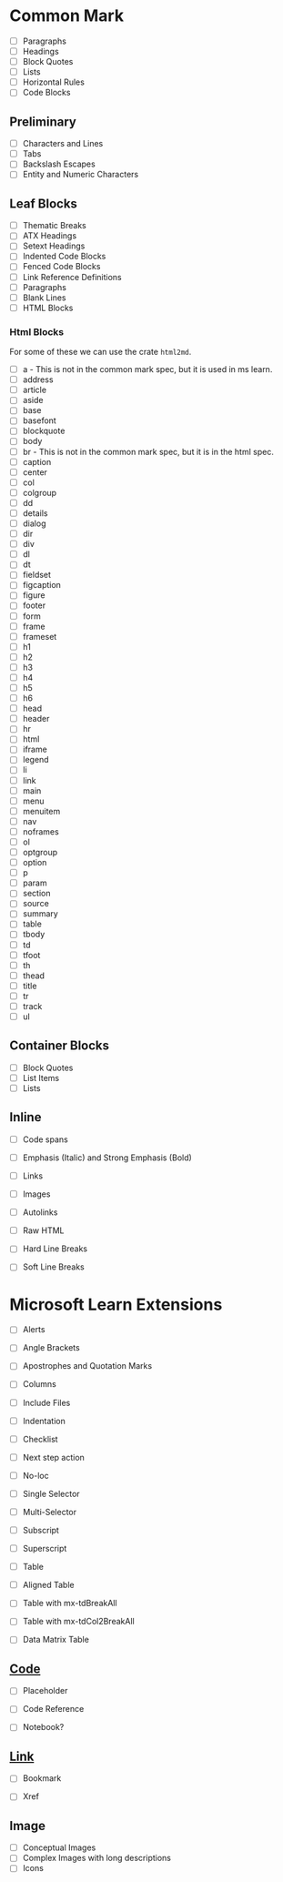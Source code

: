 # Common Mark
- [ ] Paragraphs
- [ ] Headings
- [ ] Block Quotes
- [ ] Lists
- [ ] Horizontal Rules
- [ ] Code Blocks

## Preliminary
- [ ] Characters and Lines
- [ ] Tabs
- [ ] Backslash Escapes
- [ ] Entity and Numeric Characters

## Leaf Blocks
- [ ] Thematic Breaks
- [ ] ATX Headings
- [ ] Setext Headings
- [ ] Indented Code Blocks
- [ ] Fenced Code Blocks
- [ ] Link Reference Definitions
- [ ] Paragraphs
- [ ] Blank Lines
- [ ] HTML Blocks

### Html Blocks
For some of these we can use the crate `html2md`.
- [ ] a - This is not in the common mark spec, but it is used in ms learn.
- [ ] address
- [ ] article
- [ ] aside
- [ ] base
- [ ] basefont
- [ ] blockquote
- [ ] body
- [ ] br - This is not in the common mark spec, but it is in the html spec.
- [ ] caption
- [ ] center
- [ ] col
- [ ] colgroup
- [ ] dd
- [ ] details
- [ ] dialog
- [ ] dir
- [ ] div
- [ ] dl
- [ ] dt
- [ ] fieldset
- [ ] figcaption
- [ ] figure
- [ ] footer
- [ ] form
- [ ] frame
- [ ] frameset
- [ ] h1
- [ ] h2
- [ ] h3
- [ ] h4
- [ ] h5
- [ ] h6
- [ ] head
- [ ] header
- [ ] hr
- [ ] html
- [ ] iframe
- [ ] legend
- [ ] li
- [ ] link
- [ ] main
- [ ] menu
- [ ] menuitem
- [ ] nav
- [ ] noframes
- [ ] ol
- [ ] optgroup
- [ ] option
- [ ] p
- [ ] param
- [ ] section
- [ ] source
- [ ] summary
- [ ] table
- [ ] tbody
- [ ] td
- [ ] tfoot
- [ ] th
- [ ] thead
- [ ] title
- [ ] tr
- [ ] track
- [ ] ul

## Container Blocks
- [ ] Block Quotes
- [ ] List Items
- [ ] Lists

## Inline
- [ ] Code spans
- [ ] Emphasis (Italic) and Strong Emphasis (Bold)
- [ ] Links
- [ ] Images
- [ ] Autolinks
- [ ] Raw HTML
- [ ] Hard Line Breaks
- [ ] Soft Line Breaks


# Microsoft Learn Extensions
- [ ] Alerts
- [ ] Angle Brackets
- [ ] Apostrophes and Quotation Marks
- [ ] Columns

- [ ] Include Files
- [ ] Indentation

- [ ] Checklist
- [ ] Next step action
- [ ] No-loc
- [ ] Single Selector
- [ ] Multi-Selector
- [ ] Subscript
- [ ] Superscript
- [ ] Table
- [ ] Aligned Table
- [ ] Table with mx-tdBreakAll
- [ ] Table with mx-tdCol2BreakAll
- [ ] Data Matrix Table

## [Code](https://learn.microsoft.com/en-us/contribute/code-in-docs)
- [ ] Placeholder
- [ ] Code Reference
- [ ] Notebook?


## [Link](https://learn.microsoft.com/en-us/contribute/how-to-write-links#bookmark-links)

- [ ] Bookmark
- [ ] Xref


## Image
- [ ] Conceptual Images
- [ ] Complex Images with long descriptions
- [ ] Icons
